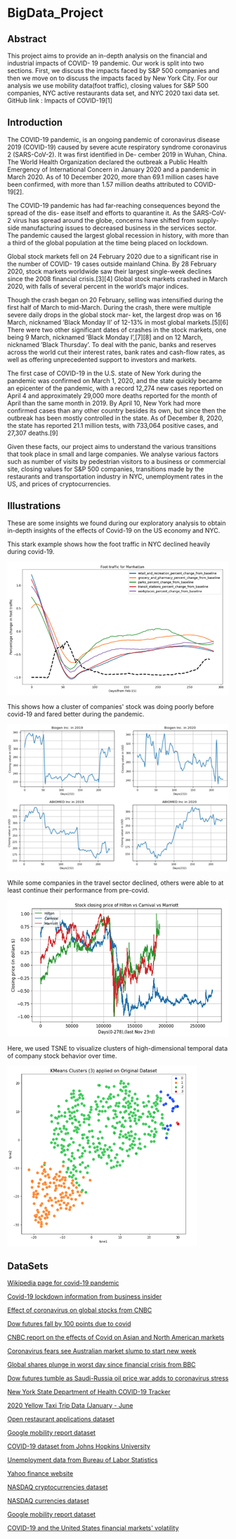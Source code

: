 # BigData_Project



## Abstract

This project aims to provide an in-depth analysis on the financial and industrial impacts of COVID- 19 pandemic. Our work is split into two sections. First, we discuss the impacts faced by S&P 500 companies and then we move on to discuss the impacts faced by New York City. For our analysis we use mobility data(foot traffic), closing values for S&P 500 companies, NYC active restaurants data set, and NYC 2020 taxi data set. GitHub link : Impacts of COVID-19[1]

## Introduction

The COVID-19 pandemic, is an ongoing pandemic of coronavirus disease 2019 (COVID-19) caused by severe acute respiratory syndrome coronavirus 2 (SARS-CoV-2). It was first identified in De- cember 2019 in Wuhan, China. The World Health Organization declared the outbreak a Public Health Emergency of International Concern in January 2020 and a pandemic in March 2020. As of 10 December 2020, more than 69.1 million cases have been confirmed, with more than 1.57 million deaths attributed to COVID-19[2].

The COVID-19 pandemic has had far-reaching consequences beyond the spread of the dis- ease itself and efforts to quarantine it. As the SARS-CoV-2 virus has spread around the globe, concerns have shifted from supply-side manufacturing issues to decreased business in the services sector. The pandemic caused the largest global recession in history, with more than a third of the global population at the time being placed on lockdown.

Global stock markets fell on 24 February 2020 due to a significant rise in the number of COVID- 19 cases outside mainland China. By 28 February 2020, stock markets worldwide saw their largest single-week declines since the 2008 financial crisis.[3][4] Global stock markets crashed in March 2020, with falls of several percent in the world’s major indices.

Though the crash began on 20 February, selling was intensified during the first half of March to mid-March. During the crash, there were multiple severe daily drops in the global stock mar- ket, the largest drop was on 16 March, nicknamed ’Black Monday II’ of 12-13% in most global markets.[5][6] There were two other significant dates of crashes in the stock markets, one being 9 March, nicknamed ’Black Monday I’,[7][8] and on 12 March, nicknamed ’Black Thursday’. To deal with the panic, banks and reserves across the world cut their interest rates, bank rates and cash-flow rates, as well as offering unprecedented support to investors and markets.

The first case of COVID-19 in the U.S. state of New York during the pandemic was confirmed on March 1, 2020, and the state quickly became an epicenter of the pandemic, with a record 12,274 new cases reported on April 4 and approximately 29,000 more deaths reported for the month of April than the same month in 2019. By April 10, New York had more confirmed cases than any other country besides its own, but since then the outbreak has been mostly controlled in the state. As of December 8, 2020, the state has reported 21.1 million tests, with 733,064 positive cases, and 27,307 deaths.[9]

Given these facts, our project aims to understand the various transitions that took place in small and large companies. We analyse various factors such as number of visits by pedestrian visitors to a business or commercial site, closing values for S&P 500 companies, transitions made by the restaurants and transportation industry in NYC, unemployment rates in the US, and prices of cryptocurrencies.

## Illustrations

These are some insights we found during our exploratory analysis to obtain in-depth insights of the effects of Covid-19 on the US economy and NYC.

This stark example shows how the foot traffic in NYC declined heavily during covid-19.

<img src="media/manhattan_foot_traffic.png" alt="manhattan_foot_traffic" style="zoom:75%;" />

This shows how a cluster of companies' stock was doing poorly before covid-19 and fared better during the pandemic.

<img src="media/switch_from_one.png" alt="switch_from_one" style="zoom:50%;" />

While some companies in the travel sector declined, others were able to at least continue their performance from pre-covid.

<img src="media/travel.png" alt="travel" style="zoom:75%;" />



Here, we used TSNE to visualize clusters of high-dimensional temporal data of company stock behavior over time.

<img src="media/kmeans_3clusters.png" alt="kmeans_3clusters" style="zoom:67%;" />

## DataSets

[Wikipedia page for covid-19 pandemic](https://en.wikipedia.org/wiki/COVID-19_pandemic)

[Covid-19 lockdown information from business insider](https://www.businessinsider.com.au/countries-on-lockdown-coronavirus-italy-2020-3)

[Effect of coronavirus on global stocks from CNBC](https://www.cnbc.com/2020/02/28/europe-markets-coronavirus-hammers-global-stocks.html)

[Dow futures fall by 100 points due to covid](https://www.cnbc.com/2020/02/27/dow-futures-fall-100-points-after-another-massive-rout-amid-coronavirus-fears.html)

[CNBC report on the effects of Covid on Asian and North American markets](https://www.cnbc.com/2020/03/16/asia-markets-fed-cut-to-zero-china-industrial-production-coronavirus.html)

[Coronavirus fears see Australian market slump to start new week](https://www.abc.net.au/news/2020-03-16/coronavirus-fears-see-australian-market-slump-to-start-new-week/12058904)

[Global shares plunge in worst day since financial crisis from BBC](https://www.bbc.com/news/business-51796806)

[Dow futures tumble as Saudi-Russia oil price war adds to coronavirus stress](https://www.nbcnews.com/business/business-news/dow-futures-tumble-1-000-points-all-out-oil-price-n1152716)

[New York State Department of Health COVID-19 Tracker](https://coronavirus.health.ny.gov/home)

[2020 Yellow Taxi Trip Data (January - June](https://catalog.data.gov/my/dataset/2020-yellow-taxi-trip-data-january-june)

[Open restaurant applications dataset](https://catalog.data.gov/dataset/open-restaurant)

[Google mobility report dataset](https://www.google.com/covid19/mobility/)

[COVID-19 dataset from Johns Hopkins University](https://github.com/CSSEGISandData/COVID-19)

[Unemployment data from Bureau of Labor Statistics](https://www.bls.gov/news.release/pdf/empsit.pdf)

[Yahoo finance website](https://finance.yahoo.com/)

[NASDAQ cryptocurrencies dataset](https://www.nasdaq.com/market-activity/cryptocurrency)

[NASDAQ currencies dataset](https://www.nasdaq.com/market-activity/currencies)

[Google mobility report dataset](https://www.google.com/covid19/mobility/)

[COVID-19 and the United States financial markets' volatility](https://www.sciencedirect.com/science/article/pii/S1544612320303202)